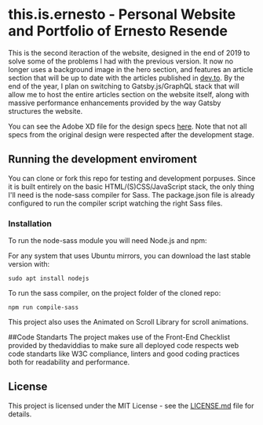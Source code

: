 # this.is.ernesto - Personal Website and Portfolio of Ernesto Resende

This is the second iteraction of the website, designed in the end of 2019 to solve some of the problems I had with the previous version. It now no longer uses a background image in the hero section, and features an article section that will be up to date with the articles published in [dev.to](https://dev.to). By the end of the year, I plan on switching to Gatsby.js/GraphQL stack that will allow me to host the entire articles section on the website itself, along with massive performance enhancements provided by the way Gatsby structures the website.

You can see the Adobe XD file for the design specs [here](https://xd.adobe.com/view/a1a5072a-8dbd-40f1-7a3a-7b8d64039170-d794/). Note that not all specs from the original design were respected after the development stage.

## Running the development enviroment

You can clone or fork this repo for testing and development porpuses. Since it is built entirely on the basic HTML/(S)CSS/JavaScript stack, the only thing I'll need is the node-sass compiler for Sass. The package.json file is already configured to run the compiler script watching the right Sass files.

### Installation

To run the node-sass module you will need Node.js and npm:

For any system that uses Ubuntu mirrors, you can download the last stable version with:

```
sudo apt install nodejs
```

To run the sass compiler, on the project folder of the cloned repo:

```
npm run compile-sass
```

This project also uses the Animated on Scroll Library for scroll animations.

##Code Standarts
The project makes use of the Front-End Checklist provided by thedaviddias to make sure all deployed code respects web code standarts like W3C compliance, linters and good coding practices both for readability and performance.

## License

This project is licensed under the MIT License - see the [LICENSE.md](LICENSE.md) file for details.